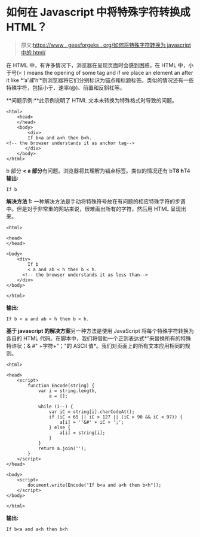 # 如何在 Javascript 中将特殊字符转换成 HTML？

> 原文:[https://www . geesforgeks . org/如何将特殊字符转换为 javascript 中的 html/](https://www.geeksforgeeks.org/how-to-convert-special-characters-to-html-in-javascript/)

在 HTML 中，有许多情况下，浏览器在呈现页面时会感到困惑。在 HTML 中，小于号(< ) means the opening of some tag and if we place an element an after it like *‘a’*或*‘h’*则浏览器将它们分别标识为锚点和标题标签。类似的情况还有一些特殊字符，包括小于、速率(@)、前置和反斜杠等。

**问题示例:**此示例说明了 HTML 文本未转换为特殊格式时导致的问题。

```
<html>
    <head>
    </head>
    <body>
        <div>
        If b<a and a<h then b<h. 
<!-- the browser understands it as anchor tag--> 
       </div>
    </body>
</html>
```

b 部分 **< a 部分**有问题。浏览器将其理解为锚点标签。类似的情况还有 b**T8 h**T4**输出:**

```
If b
```

**解决方法 1:** 一种解决方法是手动将特殊符号放在有问题的相应特殊字符的步调中。但是对于非常重的网站来说，很难画出所有的字符，然后用 HTML 呈现出来。

```
<html>

<head>
</head>

<body>
    <div>
        If b
        < a and ab < h then b < h. 
      <!-- the browser understands it as less than-->
    </div>
</body>

</html>
```

**输出:**

```
If b < a and ab < h then b < h.
```

**基于 javascript 的解决方案**另一种方法是使用 JavaScript 将每个特殊字符转换为各自的 HTML 代码。在脚本中，我们将借助一个正则表达式*”来替换所有的特殊特许状；& #" +字符+"；"的 ASCII 值*。我们对页面上的所有文本应用相同的规则。

```
<html>

<head>
    <script>
        function Encode(string) {
            var i = string.length,
                a = [];

            while (i--) {
                var iC = string[i].charCodeAt();
                if (iC < 65 || iC > 127 || (iC > 90 && iC < 97)) {
                    a[i] = ''&#' + iC + ';';
                } else {
                    a[i] = string[i];
                }
            }
            return a.join('');
        }
    </script>
</head>

<body>
    <script>
        document.write(Encode("If b<a and a<h then b<h"));
    </script>
</body>

</html>
```

**输出:**

```
If b<a and a<h then b<h
```
